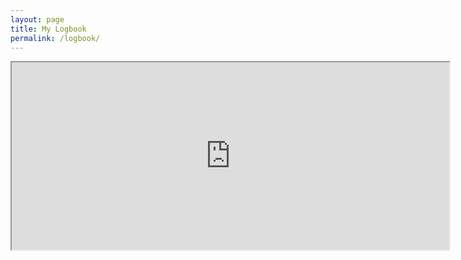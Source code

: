 ```yaml
---
layout: page
title: My Logbook
permalink: /logbook/
---
```

<p><em><em><span style="font-size:18px"><iframe height="300" src="https://log.topple.scot/index.php/widgets/qsos/gm5aug" width="700"></iframe></span></em></em></p>
